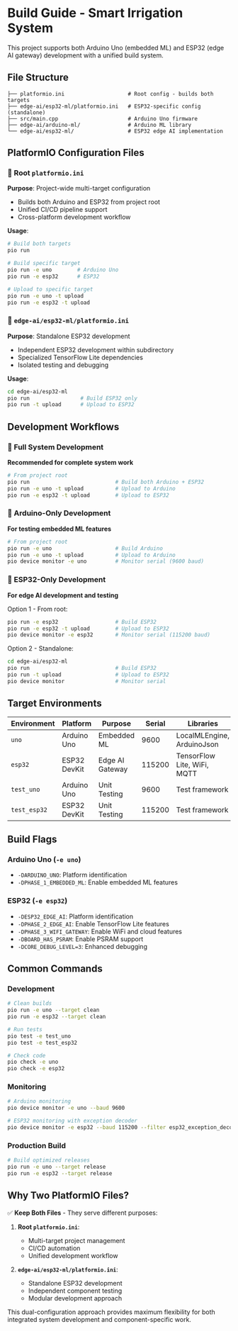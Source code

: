 # Build Guide - Smart Irrigation System

This project supports both Arduino Uno (embedded ML) and ESP32 (edge AI gateway) development with a unified build system.

## File Structure

```
├── platformio.ini                    # Root config - builds both targets
├── edge-ai/esp32-ml/platformio.ini   # ESP32-specific config (standalone)
├── src/main.cpp                      # Arduino Uno firmware
├── edge-ai/arduino-ml/               # Arduino ML library
└── edge-ai/esp32-ml/                 # ESP32 edge AI implementation
```

## PlatformIO Configuration Files

### 🔧 Root `platformio.ini` 
**Purpose**: Project-wide multi-target configuration
- Builds both Arduino and ESP32 from project root
- Unified CI/CD pipeline support
- Cross-platform development workflow

**Usage**:
```bash
# Build both targets
pio run

# Build specific target
pio run -e uno        # Arduino Uno
pio run -e esp32      # ESP32

# Upload to specific target
pio run -e uno -t upload
pio run -e esp32 -t upload
```

### 🔧 `edge-ai/esp32-ml/platformio.ini`
**Purpose**: Standalone ESP32 development
- Independent ESP32 development within subdirectory
- Specialized TensorFlow Lite dependencies
- Isolated testing and debugging

**Usage**:
```bash
cd edge-ai/esp32-ml
pio run                # Build ESP32 only
pio run -t upload      # Upload to ESP32
```

## Development Workflows

### 🔄 Full System Development
**Recommended for complete system work**

```bash
# From project root
pio run                           # Build both Arduino + ESP32
pio run -e uno -t upload          # Upload to Arduino
pio run -e esp32 -t upload        # Upload to ESP32
```

### 🎯 Arduino-Only Development
**For testing embedded ML features**

```bash
# From project root
pio run -e uno                    # Build Arduino
pio run -e uno -t upload          # Upload to Arduino
pio device monitor -e uno         # Monitor serial (9600 baud)
```

### 🧠 ESP32-Only Development
**For edge AI development and testing**

Option 1 - From root:
```bash
pio run -e esp32                  # Build ESP32
pio run -e esp32 -t upload        # Upload to ESP32
pio device monitor -e esp32       # Monitor serial (115200 baud)
```

Option 2 - Standalone:
```bash
cd edge-ai/esp32-ml
pio run                           # Build ESP32
pio run -t upload                 # Upload to ESP32
pio device monitor                # Monitor serial
```

## Target Environments

| Environment | Platform | Purpose | Serial | Libraries |
|-------------|----------|---------|---------|-----------|
| `uno` | Arduino Uno | Embedded ML | 9600 | LocalMLEngine, ArduinoJson |
| `esp32` | ESP32 DevKit | Edge AI Gateway | 115200 | TensorFlow Lite, WiFi, MQTT |
| `test_uno` | Arduino Uno | Unit Testing | 9600 | Test framework |
| `test_esp32` | ESP32 DevKit | Unit Testing | 115200 | Test framework |

## Build Flags

### Arduino Uno (`-e uno`)
- `-DARDUINO_UNO`: Platform identification
- `-DPHASE_1_EMBEDDED_ML`: Enable embedded ML features

### ESP32 (`-e esp32`)
- `-DESP32_EDGE_AI`: Platform identification
- `-DPHASE_2_EDGE_AI`: Enable TensorFlow Lite features
- `-DPHASE_3_WIFI_GATEWAY`: Enable WiFi and cloud features
- `-DBOARD_HAS_PSRAM`: Enable PSRAM support
- `-DCORE_DEBUG_LEVEL=3`: Enhanced debugging

## Common Commands

### Development
```bash
# Clean builds
pio run -e uno --target clean
pio run -e esp32 --target clean

# Run tests
pio test -e test_uno
pio test -e test_esp32

# Check code
pio check -e uno
pio check -e esp32
```

### Monitoring
```bash
# Arduino monitoring
pio device monitor -e uno --baud 9600

# ESP32 monitoring with exception decoder
pio device monitor -e esp32 --baud 115200 --filter esp32_exception_decoder
```

### Production Build
```bash
# Build optimized releases
pio run -e uno --target release
pio run -e esp32 --target release
```

## Why Two PlatformIO Files?

✅ **Keep Both Files** - They serve different purposes:

1. **Root `platformio.ini`**: 
   - Multi-target project management
   - CI/CD automation
   - Unified development workflow

2. **`edge-ai/esp32-ml/platformio.ini`**:
   - Standalone ESP32 development
   - Independent component testing
   - Modular development approach

This dual-configuration approach provides maximum flexibility for both integrated system development and component-specific work.